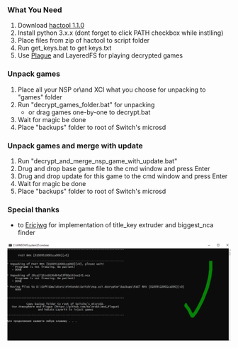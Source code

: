 ### What You Need
1. Download [hactool 1.1.0](https://github.com/SciresM/hactool/releases/tag/1.1.0)
1. Install python 3.x.x (dont forget to click PATH checkbox while instlling)
1. Place files from zip of hactool to script folder
1. Run get_keys.bat to get keys.txt
1. Use [Plague](https://gbatemp.net/threads/atmosphere-mod-plague-easy-layeredfs-app-switching-alpha.508123/) and LayeredFS for playing decrypted games 


### Unpack games 
1. Place all your NSP or\and XCI what you choose for unpacking to "games" folder
1. Run "decrypt_games_folder.bat" for unpacking
	* or drag games one-by-one to decrypt.bat
1. Wait for magic be done 
1. Place "backups" folder to root of Switch's microsd

### Unpack games and merge with update
1. Run "decrypt_and_merge_nsp_game_with_update.bat"
1. Drug and drop base game file to the cmd window and press Enter
1. Drug and drop update for this game to the cmd window and press Enter
1. Wait for magic be done 
1. Place "backups" folder to root of Switch's microsd

### Special thanks
* to [Ericjwg](https://gbatemp.net/members/ericjwg.367770/) for implementation of title_key extruder and biggest_nca finder

<img src="https://raw.githubusercontent.com/rashevskyv/nsp_xci_decryptor/master/complite.png">